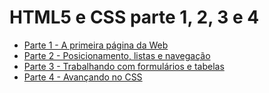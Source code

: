 # HTML5 e CSS parte 1, 2, 3 e 4

- [Parte 1 - A primeira página da Web](https://cursos.alura.com.br/course/html5-css3-primeiros-passos)
- [Parte 2 - Posicionamento, listas e navegação](https://cursos.alura.com.br/course/html5-css3-posicionamento-listas-navegacao)
- [Parte 3 - Trabalhando com formulários e tabelas](https://cursos.alura.com.br/course/html5-css3-formularios-tabelas)
- [Parte 4 - Avançando no CSS](https://cursos.alura.com.br/course/html5-css3-avancando-css)

